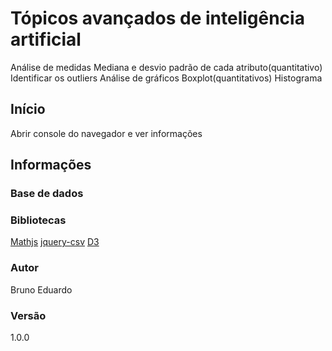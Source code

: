 # Tópicos avançados de inteligência artificial

Análise de medidas
   Mediana e desvio padrão de cada atributo(quantitativo)
   Identificar os outliers 
Análise de gráficos
   Boxplot(quantitativos)
   Histograma
## Início 

Abrir console do navegador e ver informações

## Informações

### Base de dados


### Bibliotecas

[Mathjs](https://github.com/oliver-moran/jimp)
[jquery-csv](https://github.com/evanplaice/jquery-csv)
[D3](https://github.com/d3/d3)  

### Autor

Bruno Eduardo

### Versão

1.0.0
